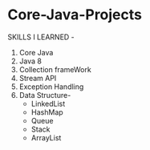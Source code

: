 # Core-Java-Projects

SKILLS I LEARNED -

 1. Core Java
 2. Java 8
 3. Collection frameWork
 4. Stream API
 5. Exception Handling
 6. Data Structure-
    - LinkedList
    - HashMap
    - Queue
    - Stack
    - ArrayList
